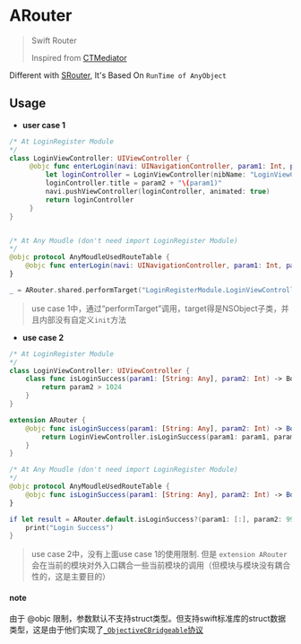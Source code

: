 # ARouter

> Swift Router
>
> Inspired from [CTMediator](https://github.com/casatwy/CTMediator)    


Different with [SRouter](https://github.com/TannerJin/SRouter), It's Based On `RunTime of AnyObject`

## Usage

* __user case 1__

```swift
/* At LoginRegister Module
*/
class LoginViewController: UIViewController {
     @objc func enterLogin(navi: UINavigationController, param1: Int, param2: String) -> LoginViewController {
         let loginController = LoginViewController(nibName: "LoginViewController", bundle: Bundle(for: LoginViewController.self))
         loginController.title = param2 + "\(param1)"
         navi.pushViewController(loginController, animated: true)
         return loginController
     }
}   


/* At Any Moudle (don't need import LoginRegister Module)
*/
@objc protocol AnyMoudleUsedRouteTable {
    @objc func enterLogin(navi: UINavigationController, param1: Int, param2: String) -> UIViewController
}

_ = ARouter.shared.performTarget("LoginRegisterModule.LoginViewController")?.enterLogin(navi: navigationController, param1: 1024, param2: "Hello")
```

> use case 1中，通过“performTarget”调用，target得是NSObject子类，并且内部没有自定义`init`方法

* __use case 2__

```swift
/* At LoginRegister Module
*/
class LoginViewController: UIViewController {
    class func isLoginSuccess(param1: [String: Any], param2: Int) -> Bool {
        return param2 > 1024
    }
}

extension ARouter {
    @objc func isLoginSuccess(param1: [String: Any], param2: Int) -> Bool {
        return LoginViewController.isLoginSuccess(param1: param1, param2: param2)
    }
}

/* At Any Moudle (don't need import LoginRegister Module)
*/
@objc protocol AnyMoudleUsedRouteTable {
    @objc func isLoginSuccess(param1: [String: Any], param2: Int) -> Bool
}

if let result = ARouter.default.isLoginSuccess?(param1: [:], param2: 996), result == true {
    print("Login Success")
}
```

> use case 2中，没有上面use case 1的使用限制. 但是 `extension ARouter`会在当前的模块对外入口耦合一些当前模块的调用（但模块与模块没有耦合性的，这是主要目的）


#### note

由于 @objc 限制，参数默认不支持struct类型。但支持swift标准库的struct数据类型，这是由于他们实现了[`_ObjectiveCBridgeable`协议](https://github.com/TannerJin/SwiftTips/blob/master/AS/AS/main.swift#L50)   
